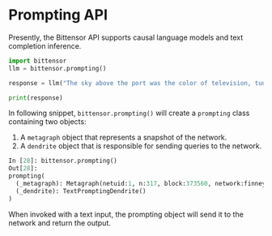 # Prompting API

Presently, the Bittensor API supports causal language models and text completion inference. 

```python
import bittensor
llm = bittensor.prompting()

response = llm("The sky above the port was the color of television, tuned to a dead channel")

print(response)
```

In following snippet, `bittensor.prompting()` will create a `prompting` class containing two objects: 

1. A `metagraph` object that represents a snapshot of the network. 
2. A `dendrite` object that is responsible for sending queries to the network.

```python
In [28]: bittensor.prompting()
Out[28]:
prompting(
  (_metagraph): Metagraph(netuid:1, n:317, block:373560, network:finney)
  (_dendrite): TextPromptingDendrite()
)
```

When invoked with a text input, the prompting object will send it to the network and return the output.